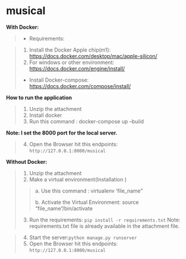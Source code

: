 # musical

**With Docker:**

> - Requirements:

> 1. Install the Docker Apple chip(m1): https://docs.docker.com/desktop/mac/apple-silicon/
> 2. For windows or other environment: https://docs.docker.com/engine/install/
> - Install Docker-compose: https://docs.docker.com/compose/install/

**How to run the application**

> 1. Unzip the attachment 
> 2. Install docker
> 3. Run this command : docker-compose up –build 
>
**Note: I set the 8000 port for the local server.**
> 4. Open the Browser hit this endpoints: ```http://127.0.0.1:8000/musical```

**Without Docker:**
> 1. Unzip the attachment
> 2. Make a virtual environment(Installation )
   >> a. Use this command : virtualenv ‘file_name”
   >> >
   >> b. Activate the Virtual Environment: source “file_name”/bin/activate
 >
> 3. Run the requirements: ```pip install -r requirements.txt```
Note: requirements.txt file is already available in the attachment file.

> 4. Start the server:```python manage.py runserver```
> 5. Open the Browser hit this endpoints: ```http://127.0.0.1:8000/musical```

